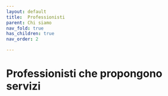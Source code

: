 ```yaml
---
layout: default
title:  Professionisti
parent: Chi siamo
nav_fold: true 
has_children: true
nav_order: 2

---
```


# Professionisti che propongono servizi
